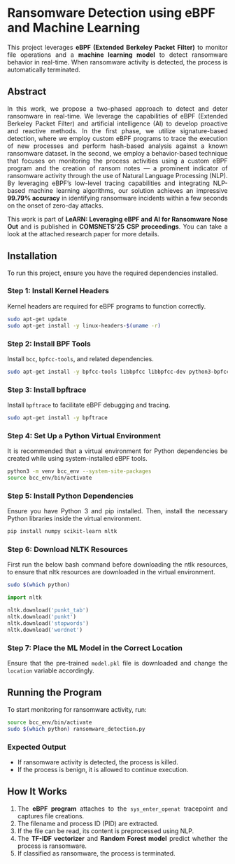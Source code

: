 # Ransomware Detection using eBPF and Machine Learning
<div align='justify'>
  
This project leverages **eBPF (Extended Berkeley Packet Filter)** to monitor file operations and a **machine learning model** to detect ransomware behavior in real-time. When ransomware activity is detected, the process is automatically terminated.

## Abstract
<div align='justify'>
  
In this work, we propose a two-phased approach to detect and deter ransomware in real-time. We leverage the capabilities of eBPF (Extended Berkeley Packet Filter) and artificial intelligence (AI) to develop proactive and reactive methods. In the first phase, we utilize signature-based detection, where we employ custom eBPF programs to trace the execution of new processes and perform hash-based analysis against a known ransomware dataset. In the second, we employ a behavior-based technique that focuses on monitoring the process activities using a custom eBPF program and the creation of ransom notes — a prominent indicator of ransomware activity through the use of Natural Language Processing (NLP). By leveraging eBPF’s low-level tracing capabilities and integrating NLP-based machine learning algorithms, our solution achieves an impressive **99.79% accuracy** in identifying ransomware incidents within a few seconds on the onset of zero-day attacks.


This work is part of **LeARN: Leveraging eBPF and AI for Ransomware Nose Out** and is published in **COMSNETS'25 CSP proceedings**. You can take a look at the attached research paper for more details.

## Installation
To run this project, ensure you have the required dependencies installed.

### Step 1: Install Kernel Headers
Kernel headers are required for eBPF programs to function correctly.

```bash
sudo apt-get update
sudo apt-get install -y linux-headers-$(uname -r)
```

### Step 2: Install BPF Tools
Install `bcc`, `bpfcc-tools`, and related dependencies.

```bash
sudo apt-get install -y bpfcc-tools libbpfcc libbpfcc-dev python3-bpfcc
```

### Step 3: Install bpftrace
Install `bpftrace` to facilitate eBPF debugging and tracing.

```bash
sudo apt-get install -y bpftrace
```

### Step 4: Set Up a Python Virtual Environment
It is recommended that a virtual environment for Python dependencies be created while using system-installed eBPF tools.

```bash
python3 -m venv bcc_env --system-site-packages
source bcc_env/bin/activate
```


### Step 5: Install Python Dependencies
Ensure you have Python 3 and pip installed. Then, install the necessary Python libraries inside the virtual environment.

```bash
pip install numpy scikit-learn nltk
```

### Step 6: Download NLTK Resources
First run the below bash command before downloading the ntlk resources, to ensure that nltk resources are downloaded in the virtual environment.

```bash
sudo $(which python)
```

```python
import nltk

nltk.download('punkt_tab')
nltk.download('punkt')
nltk.download('stopwords')
nltk.download('wordnet')
```

### Step 7: Place the ML Model in the Correct Location
Ensure that the pre-trained `model.pkl` file is downloaded and change the `location` variable accordingly.

## Running the Program
To start monitoring for ransomware activity, run:

```bash
source bcc_env/bin/activate
sudo $(which python) ransomware_detection.py
```

### Expected Output
- If ransomware activity is detected, the process is killed.
- If the process is benign, it is allowed to continue execution.

## How It Works
1. The **eBPF program** attaches to the `sys_enter_openat` tracepoint and captures file creations.
2. The filename and process ID (PID) are extracted.
3. If the file can be read, its content is preprocessed using NLP.
4. The **TF-IDF vectorizer** and **Random Forest model** predict whether the process is ransomware.
5. If classified as ransomware, the process is terminated.
